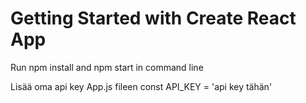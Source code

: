 # Getting Started with Create React App

Run npm install and npm start in command line

Lisää oma api key App.js fileen const API_KEY = 'api key tähän'
